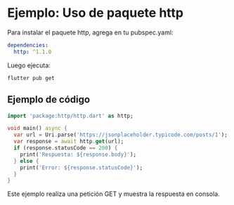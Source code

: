 # Ejemplo: Uso de paquete http

Para instalar el paquete http, agrega en tu pubspec.yaml:

```yaml
dependencies:
  http: ^1.1.0
```

Luego ejecuta:
```
flutter pub get
```

## Ejemplo de código

```dart
import 'package:http/http.dart' as http;

void main() async {
  var url = Uri.parse('https://jsonplaceholder.typicode.com/posts/1');
  var response = await http.get(url);
  if (response.statusCode == 200) {
    print('Respuesta: ${response.body}');
  } else {
    print('Error: ${response.statusCode}');
  }
}
```

Este ejemplo realiza una petición GET y muestra la respuesta en consola.
